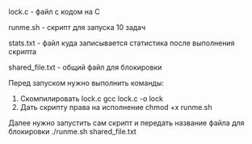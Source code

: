 lock.c - файл с кодом на С

runme.sh - скрипт для запуска 10 задач

stats.txt - файл куда записывается статистика после выполнения скрипта

shared_file.txt - общий файл для блокировки

Перед запуском нужно выполнить команды:
1) Скомпилировать lock.c
gcc lock.c -o lock
2) Дать скрипту права на исполнение
chmod +x runme.sh

Далее нужно запустить сам скрипт и передать название файла для блокировки
./runme.sh shared_file.txt
